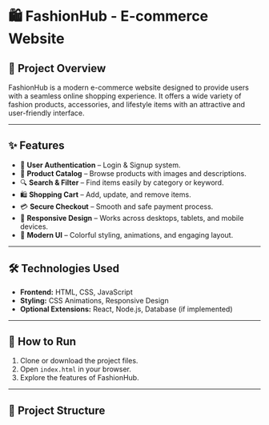 # 🛍️ FashionHub - E-commerce Website

## 📌 Project Overview
FashionHub is a modern e-commerce website designed to provide users with a seamless online shopping experience. It offers a wide variety of fashion products, accessories, and lifestyle items with an attractive and user-friendly interface.

---

## ✨ Features
- 👤 **User Authentication** – Login & Signup system.  
- 🛒 **Product Catalog** – Browse products with images and descriptions.  
- 🔍 **Search & Filter** – Find items easily by category or keyword.  
- 🛍️ **Shopping Cart** – Add, update, and remove items.  
- 💳 **Secure Checkout** – Smooth and safe payment process.  
- 📱 **Responsive Design** – Works across desktops, tablets, and mobile devices.  
- 🎨 **Modern UI** – Colorful styling, animations, and engaging layout.  

---

## 🛠️ Technologies Used
- **Frontend:** HTML, CSS, JavaScript  
- **Styling:** CSS Animations, Responsive Design  
- **Optional Extensions:** React, Node.js, Database (if implemented)  

---

## 🚀 How to Run
1. Clone or download the project files.  
2. Open `index.html` in your browser.  
3. Explore the features of FashionHub.  

---

## 📂 Project Structure
